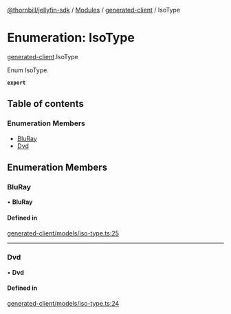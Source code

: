 [@thornbill/jellyfin-sdk](../README.md) / [Modules](../modules.md) / [generated-client](../modules/generated_client.md) / IsoType

# Enumeration: IsoType

[generated-client](../modules/generated_client.md).IsoType

Enum IsoType.

**`export`**

## Table of contents

### Enumeration Members

- [BluRay](generated_client.IsoType.md#bluray)
- [Dvd](generated_client.IsoType.md#dvd)

## Enumeration Members

### BluRay

• **BluRay**

#### Defined in

[generated-client/models/iso-type.ts:25](https://github.com/jellyfin/jellyfin-sdk-typescript/blob/7402732/src/generated-client/models/iso-type.ts#L25)

___

### Dvd

• **Dvd**

#### Defined in

[generated-client/models/iso-type.ts:24](https://github.com/jellyfin/jellyfin-sdk-typescript/blob/7402732/src/generated-client/models/iso-type.ts#L24)
